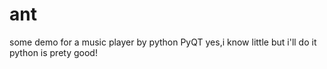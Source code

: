 # ant
some demo for a music player by python PyQT
yes,i know little
but i'll do it
python is prety good!
